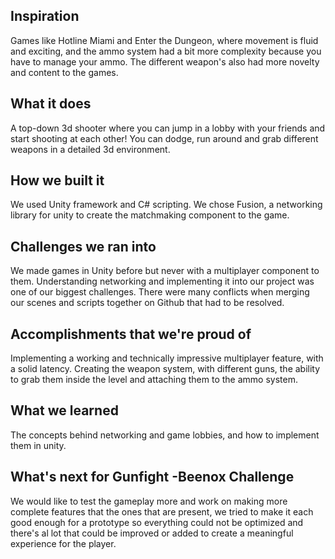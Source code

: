 ## Inspiration
Games like Hotline Miami and Enter the Dungeon, where movement is fluid and exciting, and the ammo system had a bit more complexity because you have to manage your ammo. The different weapon's also had more novelty and content to the games.
## What it does
A top-down 3d shooter where you can jump in a lobby with your friends and start shooting at each other! You can dodge, run around and grab different weapons in a detailed 3d environment.
## How we built it
We used Unity framework and C# scripting. We chose Fusion, a networking library for unity to create the matchmaking component to the game.
## Challenges we ran into
We made games in Unity before but never with a multiplayer component to them. Understanding networking and implementing it into our project was one of our biggest challenges.
There were many conflicts when merging our scenes and scripts together on Github that had to be resolved.

## Accomplishments that we're proud of
Implementing a working and technically impressive multiplayer feature, with a solid latency.
Creating the weapon system, with different guns, the ability to grab them inside the level and attaching them to the ammo system.

## What we learned
The concepts behind networking and game lobbies, and how to implement them in unity.


## What's next for Gunfight -Beenox Challenge 

We would like to test the gameplay more and work on making more complete features that the ones that are present, we tried to make it each good enough for a prototype so everything could not be optimized and there's al lot that could be improved or added to create a meaningful experience for the player.


